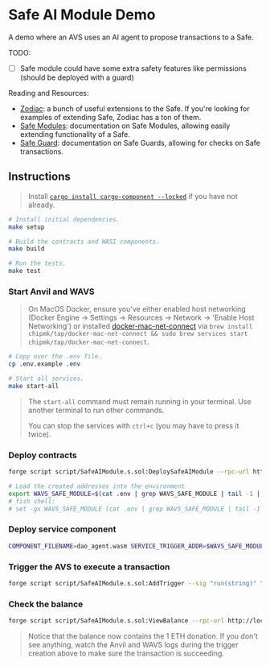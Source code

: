 # Safe AI Module Demo

A demo where an AVS uses an AI agent to propose transactions to a Safe.

TODO:
- [ ] Safe module could have some extra safety features like permissions (should be deployed with a guard)

Reading and Resources:

- [Zodiac](https://www.zodiac.wiki/documentation): a bunch of useful extensions to the Safe. If you're looking for examples of extending Safe, Zodiac has a ton of them.
- [Safe Modules](https://docs.safe.global/advanced/smart-account-modules): documentation on Safe Modules, allowing easily extending functionality of a Safe.
- [Safe Guard](https://docs.safe.global/advanced/smart-account-guards): documentation on Safe Guards, allowing for checks on Safe transactions.

## Instructions

> Install [`cargo install cargo-component --locked`](https://github.com/bytecodealliance/cargo-component#installation) if you have not already.

```bash
# Install initial dependencies.
make setup

# Build the contracts and WASI components.
make build

# Run the tests.
make test
```

### Start Anvil and WAVS

> On MacOS Docker, ensure you've either enabled host networking (Docker Engine -> Settings -> Resources -> Network -> 'Enable Host Networking') or installed [docker-mac-net-connect](https://github.com/chipmk/docker-mac-net-connect) via `brew install chipmk/tap/docker-mac-net-connect && sudo brew services start chipmk/tap/docker-mac-net-connect`.

```bash
# Copy over the .env file.
cp .env.example .env

# Start all services.
make start-all
```

> The `start-all` command must remain running in your terminal. Use another terminal to run other commands.
>
> You can stop the services with `ctrl+c` (you may have to press it twice).

### Deploy contracts

```bash
forge script script/SafeAIModule.s.sol:DeploySafeAIModule --rpc-url http://localhost:8545 --broadcast

# Load the created addresses into the environment
export WAVS_SAFE_MODULE=$(cat .env | grep WAVS_SAFE_MODULE | tail -1 | cut -d '=' -f 2)
# fish shell:
# set -gx WAVS_SAFE_MODULE (cat .env | grep WAVS_SAFE_MODULE | tail -1 | cut -d '=' -f 2)
```

### Deploy service component

```bash
COMPONENT_FILENAME=dao_agent.wasm SERVICE_TRIGGER_ADDR=$WAVS_SAFE_MODULE SERVICE_SUBMISSION_ADDR=$WAVS_SAFE_MODULE make deploy-service
```

### Trigger the AVS to execute a transaction

```bash
forge script script/SafeAIModule.s.sol:AddTrigger --sig "run(string)" "We should donate 1 ETH to 0xDf3679681B87fAE75CE185e4f01d98b64Ddb64a3." --rpc-url http://localhost:8545 --broadcast
```

### Check the balance

```bash
forge script script/SafeAIModule.s.sol:ViewBalance --rpc-url http://localhost:8545
```

> Notice that the balance now contains the 1 ETH donation. If you don't see anything, watch the Anvil and WAVS logs during the trigger creation above to make sure the transaction is succeeding.
